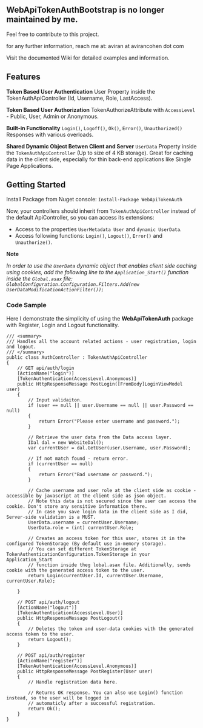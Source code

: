 ## WebApiTokenAuthBootstrap is no longer maintained by me.
Feel free to contribute to this project.

for any further information, reach me at: aviran at avirancohen dot com

Visit the documented Wiki for detailed examples and information.

## Features
**Token Based User Authentication**
User Property inside the TokenAuthApiController (Id, Username, Role, LastAccess).

**Token Based User Authorization**
TokenAuthorizeAttribute with `AccessLevel` - Public, User, Admin or Anonymous.

**Built-in Functionality**
`Login()`, `Logoff()`, `Ok()`, `Error()`, `Unauthorized()` Responses with various overloads.

**Shared Dynamic Object Betwen Client and Server**
`UserData` Property inside the `TokenAuthApiController` (Up to size of 4 KB storage).
Great for caching data in the client side, especially for thin back-end applications like Single Page Applications.

## Getting Started
Install Package from Nuget console:
``` Install-Package WebApiTokenAuth ```

Now, your controllers should inherit from `TokenAuthApiController` instead of the default ApiController,
so you can access its extensions:
* Access to the properties `UserMetadata User` and `dynamic UserData`.
* Access following functions: `Login()`, `Logout()`, `Error()` and `Unauthorize()`.

**Note**

_In order to use the `UserData` dynamic object that enables client side caching using cookies,_
_add the following line to the `Application_Start()` function inside the `Global.asax` file:_
_`GlobalConfiguration.Configuration.Filters.Add(new UserDataModificationActionFilter());`_

### Code Sample
Here I demonstrate the simplicity of using the **WebApiTokenAuth** package with Register,
Login and Logout functionality.

    /// <summary>
    /// Handles all the account related actions - user registration, login and logout.
    /// </summary>
    public class AuthController : TokenAuthApiController
    {
        // GET api/auth/login
        [ActionName("login")]
        [TokenAuthentication(AccessLevel.Anonymous)]
        public HttpResponseMessage PostLogin([FromBody]LoginViewModel user)
        {
            // Input validaiton.
            if (user == null || user.Username == null || user.Password == null)
            {
                return Error("Please enter username and password.");
            }

            // Retrieve the user data from the Data access layer.
            IDal dal = new WebsiteDal();
            var currentUser = dal.GetUser(user.Username, user.Password);

            // If not match found - return error.
            if (currentUser == null)
            {
                return Error("Bad username or password.");
            }

            // Cache username and user role at the client side as cookie - accessible by javascript at the client side as json object.
            // Note this data is not secured since the user can access the cookie. Don't store any sensitive information there.
            // In case you save login data in the client side as I did, Server-side validation is a MUST.
            UserData.username = currentUser.Username;
            UserData.role = (int) currentUser.Role;

            // Creates an access token for this user, stores it in the configured TokenStorage (By default use in-memory storage).
            // You can set different TokenStorage at TokenAuthenticationConfiguration.TokenStorage in your Application_Start 
            // function inside theg lobal.asax file. Additionally, sends cookie with the generated access token to the user.
            return Login(currentUser.Id, currentUser.Username, currentUser.Role);

        }

        // POST api/auth/logout
        [ActionName("logout")]
        [TokenAuthentication(AccessLevel.User)]
        public HttpResponseMessage PostLogout()
        {
            // Deletes the token and user-data cookies with the generated access token to the user.
            return Logout();
        }

        // POST api/auth/register
        [ActionName("register")]
        [TokenAuthentication(AccessLevel.Anonymous)]
        public HttpResponseMessage PostRegister(User user)
        {
            // Handle registration data here.

            // Returns OK response. You can also use Login() function instead, so the user will be logged in 
            // automaticly after a successful registration.
            return Ok();
        }
    }

